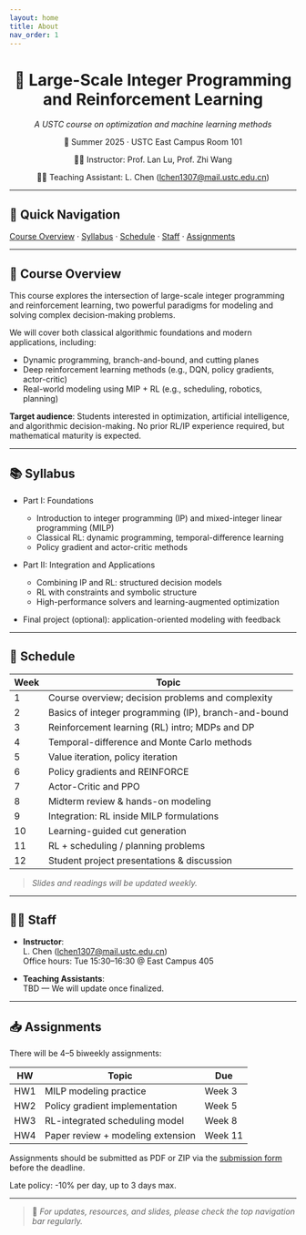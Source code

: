 ```yaml
---
layout: home
title: About
nav_order: 1
---
```


<div align="center">

# 📘 Large-Scale Integer Programming and Reinforcement Learning  

*A USTC course on optimization and machine learning methods*

📍 Summer 2025 · USTC East Campus Room 101  

👨‍🏫 Instructor: Prof. Lan Lu, Prof. Zhi Wang

🧑‍💻 Teaching Assistant: L. Chen (lchen1307@mail.ustc.edu.cn)

</div>

---

## 🔗 Quick Navigation

[Course Overview](#overview) · [Syllabus](#syllabus) · [Schedule](#schedule) · [Staff](#staff) · [Assignments](#assignments)

---

## 🧭 Course Overview <a id="overview"></a>

This course explores the intersection of large-scale integer programming and reinforcement learning, two powerful paradigms for modeling and solving complex decision-making problems.

We will cover both classical algorithmic foundations and modern applications, including:
- Dynamic programming, branch-and-bound, and cutting planes
- Deep reinforcement learning methods (e.g., DQN, policy gradients, actor-critic)
- Real-world modeling using MIP + RL (e.g., scheduling, robotics, planning)

**Target audience**: Students interested in optimization, artificial intelligence, and algorithmic decision-making. No prior RL/IP experience required, but mathematical maturity is expected.

---

## 📚 Syllabus <a id="syllabus"></a>

- Part I: Foundations
  - Introduction to integer programming (IP) and mixed-integer linear programming (MILP)
  - Classical RL: dynamic programming, temporal-difference learning
  - Policy gradient and actor-critic methods

- Part II: Integration and Applications
  - Combining IP and RL: structured decision models
  - RL with constraints and symbolic structure
  - High-performance solvers and learning-augmented optimization

- Final project (optional): application-oriented modeling with feedback

---

## 📆 Schedule <a id="schedule"></a>

| Week | Topic |
|------|-------|
| 1 | Course overview; decision problems and complexity |
| 2 | Basics of integer programming (IP), branch-and-bound |
| 3 | Reinforcement learning (RL) intro; MDPs and DP |
| 4 | Temporal-difference and Monte Carlo methods |
| 5 | Value iteration, policy iteration |
| 6 | Policy gradients and REINFORCE |
| 7 | Actor-Critic and PPO |
| 8 | Midterm review & hands-on modeling |
| 9 | Integration: RL inside MILP formulations |
| 10 | Learning-guided cut generation |
| 11 | RL + scheduling / planning problems |
| 12 | Student project presentations & discussion |

> *Slides and readings will be updated weekly.*

---

## 👨‍🏫 Staff <a id="staff"></a>

- **Instructor**:  
  L. Chen (lchen1307@mail.ustc.edu.cn)  
  Office hours: Tue 15:30–16:30 @ East Campus 405

- **Teaching Assistants**:  
  TBD — We will update once finalized.

---

## 📥 Assignments <a id="assignments"></a>

There will be 4–5 biweekly assignments:

| HW | Topic | Due |
|----|-------|-----|
| HW1 | MILP modeling practice | Week 3 |
| HW2 | Policy gradient implementation | Week 5 |
| HW3 | RL-integrated scheduling model | Week 8 |
| HW4 | Paper review + modeling extension | Week 11 |

Assignments should be submitted as PDF or ZIP via the [submission form](#) before the deadline.

Late policy: -10% per day, up to 3 days max.

---

> 📌 *For updates, resources, and slides, please check the top navigation bar regularly.*
